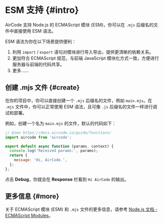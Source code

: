 # ESM 支持 {#intro}

AirCode 支持 Node.js 的 ECMAScript 模块 (ESM)，你可以在 `.mjs` 后缀名的文件中直接使用 ESM 语法。

ESM 语法为你在以下场景提供便利：
1. 利用 `import` / `export` 语句对模块进行导入导出，提供更清晰的依赖关系。
3. 更加符合 ECMAScript 规范，与前端 JavaScript 模块化方式一致，方便进行服务器与前端的代码共享。
4. 更多……

## 创建 .mjs 文件 {#create}

在你的项目中，你可以直接创建一个 `.mjs` 后缀名的文件，例如 `main.mjs`。在 `.mjs` 文件中，你可以正常使用 ESM 语法，且可像 `.js` 后缀名的文件一样进行调试和部署。

例如，创建一个名为 `main.mjs` 的文件，默认的代码如下：

```js
// @see https://docs.aircode.io/guide/functions/
import aircode from 'aircode';

export default async function (params, context) {
  console.log('Received params:', params);
  return {
    message: 'Hi, AirCode.',
  };
};
```

点击 **Debug**，你就会在 **Response** 栏看到 `Hi AirCode` 的输出。

## 更多信息 {#more}

关于 ECMAScript 模块 (ESM) 和 `.mjs` 文件的更多信息，请参考 [Node.js 文档 - ECMAScript Modules](https://nodejs.org/api/esm.html)。